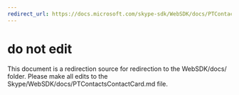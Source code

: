 ```yaml
---
redirect_url: https://docs.microsoft.com/skype-sdk/WebSDK/docs/PTContactsContactCard
---
```

# do not edit
This document is a redirection source for redirection to the WebSDK/docs/ folder. Please make all edits to the Skype/WebSDK/docs/PTContactsContactCard.md file.

